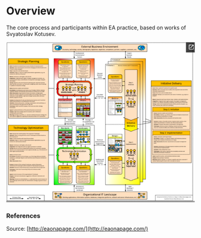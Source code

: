 # Overview

The core process and participants within EA practice, based on works of Svyatoslav Kotusev.

![](../.gitbook/assets/ea_process.png)

### 

### References

Source: [http://eaonapage.com/](http://eaonapage.com/)

